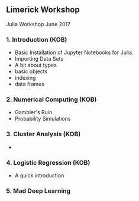 ## Limerick Workshop
Julia Workshop June 2017

### 1. Introduction (KOB)
 - Basic Installation of Jupyter Notebooks for Julia. 
 - Importing Data Sets
 - A bit about types
 - basic objects
 - indexing
 - data frames
 
 
### 2. Numerical Computing (KOB)
  - Gambler's Ruin
  - Probability Simulations
  
  
### 3. Cluster Analysis (KOB)
  - 
  
### 4. Logistic Regression (KOB)
  - A quick introduction
  
### 5. Mad Deep Learning   
  
